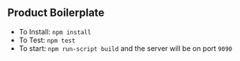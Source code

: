 ## Product Boilerplate

- To Install: `npm install`
- To Test: `npm test`
- To start: `npm run-script build` and the server will be on port `9090`
